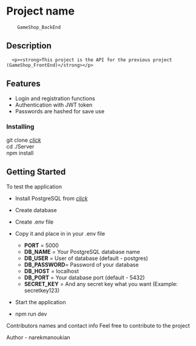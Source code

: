 # Project name
        GameShop_BackEnd
## Description

      <p><strong>This project is the API for the previous project (GameShop_FrontEnd)</strong></p>

## Features

* Login and registration functions
* Authentication with JWT token
* Passwords are hashed for save use
 

### Installing

git clone <a href = "https://github.com/narekmanoukian/GameShop_BackEnd.git" target = "_blank">*click*<a/><br>
cd ./Server<br>
npm install<br>


## Getting Started

To test the application

* Install PostgreSQL from <a href = "https://www.postgresql.org">*click*</a>
* Create database 
* Create .env file


* Copy it and place in in your .env file
    * <strong>PORT</strong> = 5000
    * <strong>DB_NAME</strong> = Your PostgreSQL database name
    * <strong>DB_USER</strong> = User of database (default - postgres)
    * <strong>DB_PASSWORD</strong>=  Password of your database 
    * <strong>DB_HOST</strong> = localhost
    * <strong>DB_PORT</strong> = Your database port (default - 5432)
    * <strong>SECRET_KEY</strong> = And any secret key what you want (Example: secretkey123)


* Start the application
 * npm run dev


Contributors names and contact info
Feel free to contribute to the project

Author - narekmanoukian
